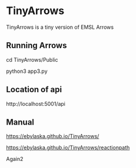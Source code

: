 # TinyArrows
TinyArrows is a tiny version of EMSL Arrows

## Running Arrows
cd TinyArrows/Public

python3 app3.py


## Location of api
http://localhost:5001/api


## Manual ##
https://ebylaska.github.io/TinyArrows/

https://ebylaska.github.io/TinyArrows/reactionpath

Again2
